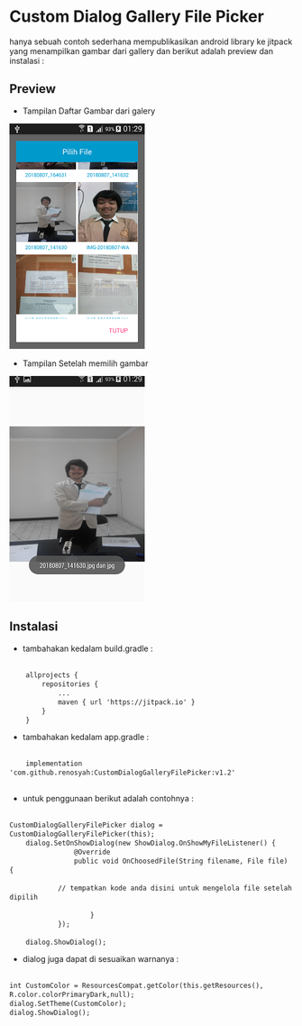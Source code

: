 # Custom Dialog Gallery File Picker

hanya sebuah contoh sederhana mempublikasikan android library ke jitpack yang menampilkan gambar dari gallery dan berikut adalah preview dan instalasi : 

## Preview 

* Tampilan Daftar Gambar dari galery

![GitHub Logo](/image/1.png)





* Tampilan Setelah memilih gambar

![GitHub Logo](/image/2.png)


## Instalasi


* tambahakan kedalam build.gradle : 
```

	allprojects {
		repositories {
			...
			maven { url 'https://jitpack.io' }
		}
	}

```


* tambahakan kedalam app.gradle : 
```

	implementation 'com.github.renosyah:CustomDialogGalleryFilePicker:v1.2'
	
```

* untuk penggunaan berikut adalah contohnya : 
```

CustomDialogGalleryFilePicker dialog = CustomDialogGalleryFilePicker(this);
	dialog.SetOnShowDialog(new ShowDialog.OnShowMyFileListener() {
            	@Override
            	public void OnChoosedFile(String filename, File file) {

			// tempatkan kode anda disini untuk mengelola file setelah dipilih

            		}
        	});

	dialog.ShowDialog();

```


* dialog juga dapat di sesuaikan warnanya :

```

int CustomColor = ResourcesCompat.getColor(this.getResources(), R.color.colorPrimaryDark,null);
dialog.SetTheme(CustomColor);
dialog.ShowDialog();


```
